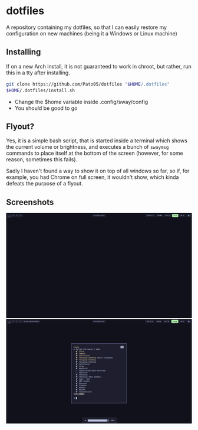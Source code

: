 # dotfiles

A repository containing my dotfiles, so that I can easily restore my configuration on new machines (being it a Windows or Linux machine)

## Installing

If on a new Arch install, it is not guaranteed to work in chroot, but rather, run this in a tty after installing.

```bash
git clone https://github.com/Pato05/dotfiles "$HOME/.dotfiles"
$HOME/.dotfiles/install.sh
```

-   Change the $home variable inside .config/sway/config
-   You should be good to go

## Flyout?

Yes, it is a simple bash script, that is started inside a terminal which shows the current volume or brightness, and executes a bunch of `swaymsg` commands to place itself at the bottom of the screen (however, for some reason, sometimes this fails).

Sadly I haven't found a way to show it on top of all windows so far, so if, for example, you had Chrome on full screen, it wouldn't show, which kinda defeats the purpose of a flyout.

## Screenshots

![screenshot-1](https://raw.githubusercontent.com/Pato05/dotfiles/main/screenshots/screenshot-1.png)
![screenshot-2](https://raw.githubusercontent.com/Pato05/dotfiles/main/screenshots/screenshot-2.png)
